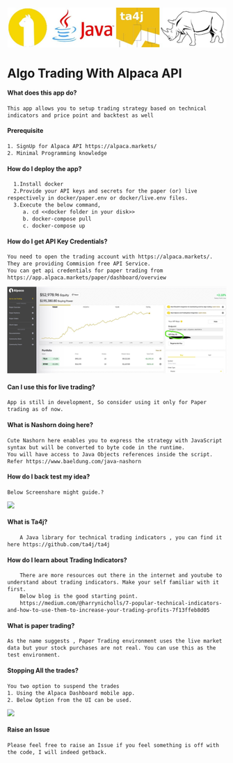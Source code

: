 ![](wiki/images/AlpacaWithJava.jpg)
#   Algo Trading With Alpaca API

#### 	What does this app do?
	This app allows you to setup trading strategy based on technical indicators and price point and backtest as well
#### Prerequisite 
	1. SignUp for Alpaca API https://alpaca.markets/
	2. Minimal Programming knowledge
#### How do I deploy the app?
      1.Install docker      
      2.Provide your API keys and secrets for the paper (or) live respectively in docker/paper.env or docker/live.env files.
      3.Execute the below command,
         a. cd <<docker folder in your disk>>
         b. docker-compose pull
         c. docker-compose up

#### How do I get API Key Credentials?
	You need to open the trading account with https://alpaca.markets/. They are providing Commision free API Service.
	You can get api credentials for paper trading from https://app.alpaca.markets/paper/dashboard/overview
![](wiki/images/PaperTradingDashboard.jpg)
	
#### Can I use this for live trading?
	App is still in development, So consider using it only for Paper trading as of now.
	
####  What is Nashorn doing here?
	Cute Nashorn here enables you to express the strategy with JavaScript syntax but will be converted to byte code in the runtime.
	You will have access to Java Objects references inside the script.
	Refer https://www.baeldung.com/java-nashorn

####  How do I back test my idea?
	Below Screenshare might guide.?
![](wiki/gif/backTest.gif)
		
		

####  What is Ta4j?
		A Java library for technical trading indicators , you can find it here https://github.com/ta4j/ta4j

#### How do I learn about Trading Indicators?		
		There are more resources out there in the internet and youtube to understand about trading indicators. Make your self familiar with it first.		
		Below blog is the good starting point.
		https://medium.com/@harrynicholls/7-popular-technical-indicators-and-how-to-use-them-to-increase-your-trading-profits-7f13ffeb8d05

####  What is paper trading?
	As the name suggests , Paper Trading environment uses the live market data but your stock purchases are not real. You can use this as the test environment.

#### Stopping All the trades?
	You two option to suspend the trades
	1. Using the Alpaca Dashboard mobile app.
	2. Below Option from the UI can be used.
   
![](wiki/images/suspend_trading.jpg)   

#### Raise an Issue
    Please feel free to raise an Issue if you feel something is off with the code, I will indeed getback.

		

